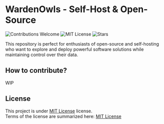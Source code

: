 # WardenOwls - Self-Host & Open-Source
![Contributions Welcome](https://img.shields.io/badge/contributions-welcome-brightgreen) ![MIT License](https://img.shields.io/badge/license-MIT-blue) ![Stars](https://img.shields.io/github/stars/Mich2334/self-host?style=social) 

This repository is perfect for enthusiasts of open-source and self-hosting who want to explore and deploy powerful software solutions while maintaining control over their data.

## How to contribute?
WIP

## License
This project is under [MIT License](LICENSE) license. <br>
Terms of the license are summarized here: [MIT License](LICENSE)
